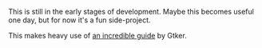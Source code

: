 This is still in the early stages of development. Maybe this becomes useful one day, but for now it's a fun side-project.

This makes heavy use of [an incredible guide](https://gtker.com/implementation-guide-for-the-world-of-warcraft-flavor-of-srp6/) by Gtker.
